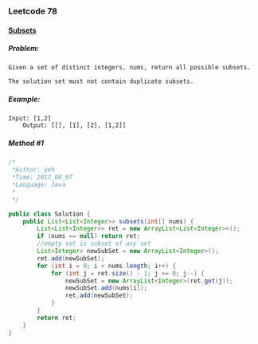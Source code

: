 

### Leetcode 78
#### [Subsets](https://leetcode.com/problems/subsets)

  

##### ***Problem:***

    Given a set of distinct integers, nums, return all possible subsets.

    The solution set must not contain duplicate subsets.


##### ***Example:***

    Input: [1,2]
        Output: [[], [1], [2], [1,2]]

##### *Method #1*
``` java
/*
 *Author: yeh
 *Time: 2017_08_07
 *Language: Java
 *
 */

public class Solution {
    public List<List<Integer>> subsets(int[] nums) {
        List<List<Integer>> ret = new ArrayList<List<Integer>>();
        if (nums == null) return ret;
        //empty set is subset of any set
        List<Integer> newSubSet = new ArrayList<Integer>();
        ret.add(newSubSet);
        for (int i = 0; i < nums.length; i++) {
            for (int j = ret.size() - 1; j >= 0; j--) {
                newSubSet = new ArrayList<Integer>(ret.get(j));
                newSubSet.add(nums[i]);
                ret.add(newSubSet);
            }
        }
        return ret;
    }
}
```


